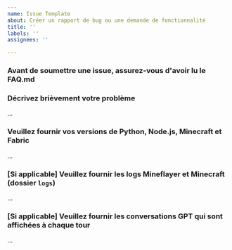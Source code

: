 ```yaml
---
name: Issue Template
about: Créer un rapport de bug ou une demande de fonctionnalité
title: ''
labels: ''
assignees: ''

---
```


### Avant de soumettre une issue, assurez-vous d'avoir lu le FAQ.md

### Décrivez brièvement votre problème
...

### Veuillez fournir vos versions de Python, Node.js, Minecraft et Fabric
...

### [Si applicable] Veuillez fournir les logs Mineflayer et Minecraft (dossier `logs`)
...

### [Si applicable] Veuillez fournir les conversations GPT qui sont affichées à chaque tour
...